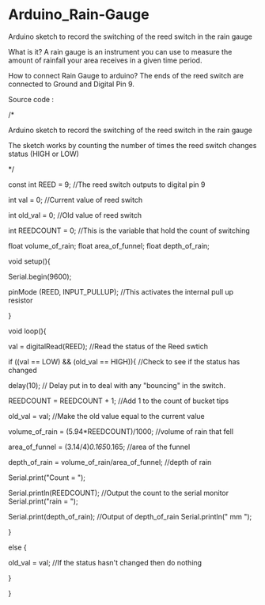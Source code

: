 # Arduino_Rain-Gauge
 Arduino sketch to record the switching of the reed switch in the rain gauge


What is it?
A rain gauge is an instrument you can use to measure the amount of rainfall your area receives in a given time period.

How to connect Rain Gauge to arduino?
The ends of the reed switch are connected to Ground and Digital Pin 9.


Source code :




/*

Arduino sketch to record the switching of the reed switch in the rain gauge

The sketch works by counting the number of times the reed switch changes status (HIGH or LOW)

*/


const int REED = 9;                             //The reed switch outputs to digital pin 9

int val = 0;                                    //Current value of reed switch

int old_val = 0;                                //Old value of reed switch

int REEDCOUNT = 0;                              //This is the variable that hold the count of switching

float volume_of_rain;
float area_of_funnel;
float depth_of_rain;

void setup(){

 Serial.begin(9600);

 pinMode (REED, INPUT_PULLUP);                   //This activates the internal pull up resistor

}


void loop(){

 val = digitalRead(REED);                         //Read the status of the Reed swtich


 if ((val == LOW) && (old_val == HIGH)){          //Check to see if the status has changed

   delay(10);                                     // Delay put in to deal with any "bouncing" in the switch.

   REEDCOUNT = REEDCOUNT + 1;                     //Add 1 to the count of bucket tips

   old_val = val;                                 //Make the old value equal to the current value

volume_of_rain = (5.94*REEDCOUNT)/1000;        //volume of rain that fell 

area_of_funnel = (3.14/4)*0.165*0.165;         //area of the funnel

depth_of_rain = volume_of_rain/area_of_funnel; //depth of rain

 Serial.print("Count = ");

Serial.println(REEDCOUNT);                     //Output the count to the serial monitor
Serial.print("rain = ");

Serial.print(depth_of_rain);                  //Output of depth_of_rain
Serial.println(" mm ");


 }


 else {

   old_val = val;                                //If the status hasn't changed then do nothing

 }

}


